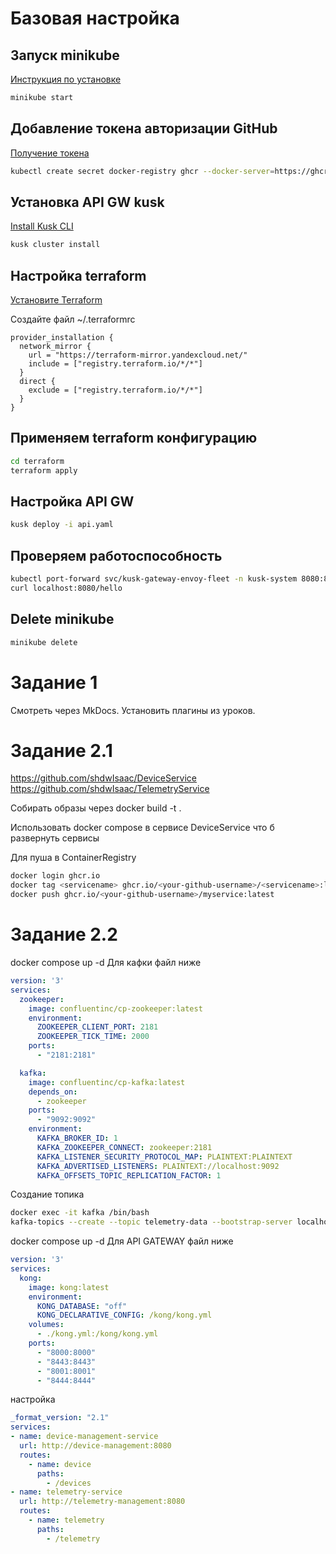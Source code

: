 # Базовая настройка

## Запуск minikube

[Инструкция по установке](https://minikube.sigs.k8s.io/docs/start/)

```bash
minikube start
```


## Добавление токена авторизации GitHub

[Получение токена](https://github.com/settings/tokens/new)

```bash
kubectl create secret docker-registry ghcr --docker-server=https://ghcr.io --docker-username=<github_username> --docker-password=<github_token> -n default
```


## Установка API GW kusk

[Install Kusk CLI](https://docs.kusk.io/getting-started/install-kusk-cli)

```bash
kusk cluster install
```


## Настройка terraform

[Установите Terraform](https://yandex.cloud/ru/docs/tutorials/infrastructure-management/terraform-quickstart#install-terraform)


Создайте файл ~/.terraformrc

```hcl
provider_installation {
  network_mirror {
    url = "https://terraform-mirror.yandexcloud.net/"
    include = ["registry.terraform.io/*/*"]
  }
  direct {
    exclude = ["registry.terraform.io/*/*"]
  }
}
```

## Применяем terraform конфигурацию 

```bash
cd terraform
terraform apply
```

## Настройка API GW

```bash
kusk deploy -i api.yaml
```

## Проверяем работоспособность

```bash
kubectl port-forward svc/kusk-gateway-envoy-fleet -n kusk-system 8080:80
curl localhost:8080/hello
```


## Delete minikube

```bash
minikube delete
```

# Задание 1 
Смотреть через MkDocs. Установить плагины из уроков.

# Задание 2.1

https://github.com/shdwIsaac/DeviceService
https://github.com/shdwIsaac/TelemetryService

Собирать образы через docker build -t <servicename> .

Использовать docker compose в сервисе DeviceService что б развернуть сервисы

Для пуша в ContainerRegistry

```bash
docker login ghcr.io
docker tag <servicename> ghcr.io/<your-github-username>/<servicename>:latest
docker push ghcr.io/<your-github-username>/myservice:latest
```

# Задание 2.2

docker compose up -d Для кафки файл ниже

```yaml
version: '3'
services:
  zookeeper:
    image: confluentinc/cp-zookeeper:latest
    environment:
      ZOOKEEPER_CLIENT_PORT: 2181
      ZOOKEEPER_TICK_TIME: 2000
    ports:
      - "2181:2181"

  kafka:
    image: confluentinc/cp-kafka:latest
    depends_on:
      - zookeeper
    ports:
      - "9092:9092"
    environment:
      KAFKA_BROKER_ID: 1
      KAFKA_ZOOKEEPER_CONNECT: zookeeper:2181
      KAFKA_LISTENER_SECURITY_PROTOCOL_MAP: PLAINTEXT:PLAINTEXT
      KAFKA_ADVERTISED_LISTENERS: PLAINTEXT://localhost:9092
      KAFKA_OFFSETS_TOPIC_REPLICATION_FACTOR: 1
```
Создание топика

```bash
docker exec -it kafka /bin/bash
kafka-topics --create --topic telemetry-data --bootstrap-server localhost:9092 --partitions 1 --replication-factor 1
```

docker compose up -d Для API GATEWAY файл ниже

```yaml
version: '3'
services:
  kong:
    image: kong:latest
    environment:
      KONG_DATABASE: "off"
      KONG_DECLARATIVE_CONFIG: /kong/kong.yml
    volumes:
      - ./kong.yml:/kong/kong.yml
    ports:
      - "8000:8000"
      - "8443:8443"
      - "8001:8001"
      - "8444:8444"
```

настройка

```yaml
_format_version: "2.1"
services:
- name: device-management-service
  url: http://device-management:8080
  routes:
    - name: device
      paths:
        - /devices
- name: telemetry-service
  url: http://telemetry-management:8080
  routes:
    - name: telemetry
      paths:
        - /telemetry
```

